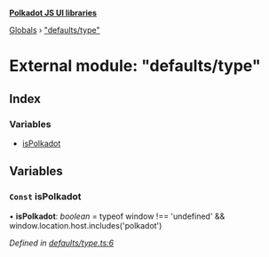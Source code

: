 **[Polkadot JS UI libraries](../README.md)**

[Globals](../globals.md) › [&quot;defaults/type&quot;](_defaults_type_.md)

# External module: "defaults/type"

## Index

### Variables

* [isPolkadot](_defaults_type_.md#const-ispolkadot)

## Variables

### `Const` isPolkadot

• **isPolkadot**: *boolean* =  typeof window !== 'undefined' && window.location.host.includes('polkadot')

*Defined in [defaults/type.ts:6](https://github.com/polkadot-js/ui/blob/d0ef98b/packages/ui-settings/src/defaults/type.ts#L6)*